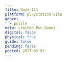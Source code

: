 ```yaml
---
title: Nova-111
platform: playstation-vita
genre:
  - puzzle
note: Limited Run Games
digital: false
physical: true
guide: false
pending: false
posted: 2017-05-07
---
```

